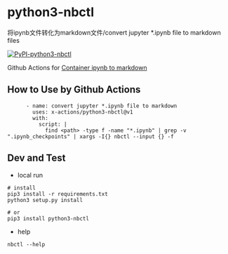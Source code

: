 # python3-nbctl

将ipynb文件转化为markdown文件/convert jupyter *.ipynb file to markdown files

[![PyPI-python3-nbctl](https://img.shields.io/pypi/v/python3-nbctl.svg?maxAge=3600)](https://pypi.org/project/python3-nbctl/)

Github Actions for [Container ipynb to markdown](https://github.com/marketplace/actions/nbctl)

## How to Use by Github Actions

```
      - name: convert jupyter *.ipynb file to markdown
        uses: x-actions/python3-nbctl@v1
        with:
          script: |
            find <path> -type f -name "*.ipynb" | grep -v ".ipynb_checkpoints" | xargs -I{} nbctl --input {} -f
```

## Dev and Test

- local run

```
# install
pip3 install -r requirements.txt
python3 setup.py install

# or
pip3 install python3-nbctl
```

- help

```
nbctl --help
```
